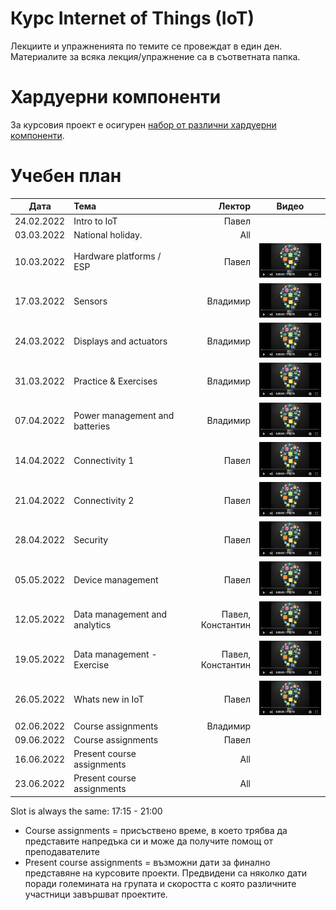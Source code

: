 # Курс Internet of Things (IoT)

Лекциите и упражненията по темите се провеждат в един ден. Материалите за всяка лекция/упражнение са в съответната папка.


# Хардуерни компоненти
За курсовия проект е осигурен [набор от различни хардуерни компоненти](https://bit.ly/2HvPD2o).

# Учебен план

| Дата          | Тема                                  | Лектор            | Видео |
| ------------- |:------------------------------------- | -----------------:|:-----:|
| 24.02.2022    | Intro to IoT                          | Павел             |       |
| 03.03.2022    | National holiday.                     | All               |       |
| 10.03.2022    | Hardware platforms / ESP              | Павел             | [![Video](images/iot-on-youtube.png)](https://youtu.be/JuP9YB0plFs) |
| 17.03.2022    | Sensors                               | Владимир          | [![Video](images/iot-on-youtube.png)](https://youtu.be/7YJqtn6doas) |
| 24.03.2022    | Displays and actuators                | Владимир          | [![Video](images/iot-on-youtube.png)](https://youtu.be/6l79UTjuuwg) |
| 31.03.2022    | Practice & Exercises                  | Владимир          | [![Video](images/iot-on-youtube.png)](https://youtu.be/6ZNgmo3pdXg) |
| 07.04.2022    | Power management and batteries        | Владимир          | [![Video](images/iot-on-youtube.png)](https://youtu.be/cq97WpIIubA) |
| 14.04.2022    | Connectivity 1                        | Павел             | [![Video](images/iot-on-youtube.png)](https://youtu.be/osHbqO7c6O8) |
| 21.04.2022    | Connectivity 2                        | Павел             | [![Video](images/iot-on-youtube.png)](https://youtu.be/CGN9f2PfI8I) |
| 28.04.2022    | Security                              | Павел             | [![Video](images/iot-on-youtube.png)](https://youtu.be/bqQLUAwN6sw) |
| 05.05.2022    | Device management                     | Павел             | [![Video](images/iot-on-youtube.png)](https://youtu.be/WwzskAgpshQ) |
| 12.05.2022    | Data management and analytics         | Павел, Константин | [![Video](images/iot-on-youtube.png)](https://youtu.be/vVaOwJxaxiE) |
| 19.05.2022    | Data management - Exercise            | Павел, Константин | [![Video](images/iot-on-youtube.png)](https://youtu.be/dwEGtwb0S4E) |
| 26.05.2022    | Whats new in IoT                      | Павел             | [![Video](images/iot-on-youtube.png)](https://youtu.be/s_EFJk2EUiQ) |
| 02.06.2022    | Course assignments                    | Владимир          |       |
| 09.06.2022    | Course assignments                    | Павел             |       |
| 16.06.2022    | Present course assignments            | All               |       |
| 23.06.2022    | Present course assignments            | All               |       |

Slot is always the same: 17:15 - 21:00

* Course assignments = присъствено време, в което трябва да представите напредъка си и може да получите помощ от преподавателите
* Present course assignments = възможни дати за финално представяне на курсовите проекти. Предвидени са няколко дати поради големината на групата и скоростта с която различните участници завършват проектите.
